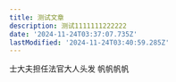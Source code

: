 ```yaml
---
title: 测试文章
description: 测试1111111222222
date: '2024-11-24T03:37:07.735Z'
lastModified: '2024-11-24T03:40:59.285Z'
---
```

士大夫担任法官大人头发
帆帆帆帆
